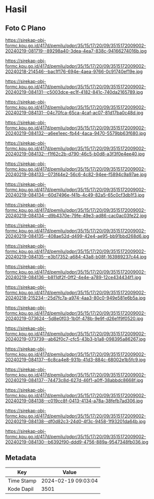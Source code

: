 # Hasil

## Foto C Plano

https://sirekap-obj-formc.kpu.go.id/417d/pemilu/pdpr/35/15/17/20/09/3515172009002-20240219-081719--89298a40-3dea-4ea7-838c-94166274016b.jpg

https://sirekap-obj-formc.kpu.go.id/417d/pemilu/pdpr/35/15/17/20/09/3515172009002-20240218-214546--bac1f176-694e-4aea-9766-0c91740ef19e.jpg

https://sirekap-obj-formc.kpu.go.id/417d/pemilu/pdpr/35/15/17/20/09/3515172009002-20240219-084131--c5003dce-ec1f-4182-841c-740da2165789.jpg

https://sirekap-obj-formc.kpu.go.id/417d/pemilu/pdpr/35/15/17/20/09/3515172009002-20240219-084131--04c70fca-65ca-4caf-ac07-81d17ba0c48d.jpg

https://sirekap-obj-formc.kpu.go.id/417d/pemilu/pdpr/35/15/17/20/09/3515172009002-20240219-084132--a6ee1eec-fb44-4aca-9470-5579bb63f680.jpg

https://sirekap-obj-formc.kpu.go.id/417d/pemilu/pdpr/35/15/17/20/09/3515172009002-20240219-084132--f1f62c2b-d790-46c5-b0d8-a3f3f0e4ee40.jpg

https://sirekap-obj-formc.kpu.go.id/417d/pemilu/pdpr/35/15/17/20/09/3515172009002-20240219-084133--073f44e2-56c6-4c82-94ee-f5894c9a97ae.jpg

https://sirekap-obj-formc.kpu.go.id/417d/pemilu/pdpr/35/15/17/20/09/3515172009002-20240219-084134--60d7496e-f41b-4c49-82a5-65c0cf3db1f3.jpg

https://sirekap-obj-formc.kpu.go.id/417d/pemilu/pdpr/35/15/17/20/09/3515172009002-20240219-084134--d9b4370e-79fe-49e3-ad86-cac0ac03fe22.jpg

https://sirekap-obj-formc.kpu.go.id/417d/pemilu/pdpr/35/15/17/20/09/3515172009002-20240219-084135--408ae52d-d499-42e4-ae95-bb91bbd268d6.jpg

https://sirekap-obj-formc.kpu.go.id/417d/pemilu/pdpr/35/15/17/20/09/3515172009002-20240219-084135--e3b17352-a684-43a8-b08f-163989237c44.jpg

https://sirekap-obj-formc.kpu.go.id/417d/pemilu/pdpr/35/15/17/20/09/3515172009002-20240219-084136--b811df2f-0ff2-4e4e-a789-12ce434434f1.jpg

https://sirekap-obj-formc.kpu.go.id/417d/pemilu/pdpr/35/15/17/20/09/3515172009002-20240218-215234--25d7fc7a-a974-4aa3-80c0-949e581e6b5a.jpg

https://sirekap-obj-formc.kpu.go.id/417d/pemilu/pdpr/35/15/17/20/09/3515172009002-20240219-073624--5d8e0f03-1b0f-478b-9e9f-d26e1f9f0520.jpg

https://sirekap-obj-formc.kpu.go.id/417d/pemilu/pdpr/35/15/17/20/09/3515172009002-20240219-073739--ab62f0c7-cfc5-43b3-b1a8-098395a86267.jpg

https://sirekap-obj-formc.kpu.go.id/417d/pemilu/pdpr/35/15/17/20/09/3515172009002-20240219-084137--6c8ca4e8-931b-41d3-884c-68002e1b5fc9.jpg

https://sirekap-obj-formc.kpu.go.id/417d/pemilu/pdpr/35/15/17/20/09/3515172009002-20240219-084137--74473c8d-627d-46f1-a0ff-38abbdc8668f.jpg

https://sirekap-obj-formc.kpu.go.id/417d/pemilu/pdpr/35/15/17/20/09/3515172009002-20240219-084138--c019cc8f-0413-4134-a78a-38fefb7ad306.jpg

https://sirekap-obj-formc.kpu.go.id/417d/pemilu/pdpr/35/15/17/20/09/3515172009002-20240219-084138--df0d82c3-24d0-4f3c-9458-1f93201da64b.jpg

https://sirekap-obj-formc.kpu.go.id/417d/pemilu/pdpr/35/15/17/20/09/3515172009002-20240219-084130--b6392f90-ddd9-4756-889a-9547348fb036.jpg


## Metadata

| Key        | Value               |
| ---------- | ------------------- |
| Time Stamp | 2024-02-19 09:03:04 |
| Kode Dapil | 3501                |



